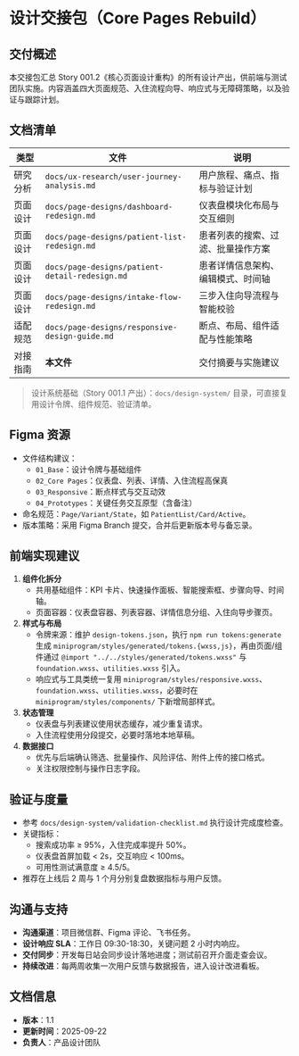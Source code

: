 ﻿# 设计交接包（Core Pages Rebuild）

## 交付概述

本交接包汇总 Story 001.2《核心页面设计重构》的所有设计产出，供前端与测试团队实施。内容涵盖四大页面规范、入住流程向导、响应式与无障碍策略，以及验证与跟踪计划。

## 文档清单

| 类型     | 文件                                           | 说明                               |
| -------- | ---------------------------------------------- | ---------------------------------- |
| 研究分析 | `docs/ux-research/user-journey-analysis.md`    | 用户旅程、痛点、指标与验证计划     |
| 页面设计 | `docs/page-designs/dashboard-redesign.md`      | 仪表盘模块化布局与交互细则         |
| 页面设计 | `docs/page-designs/patient-list-redesign.md`   | 患者列表的搜索、过滤、批量操作方案 |
| 页面设计 | `docs/page-designs/patient-detail-redesign.md` | 患者详情信息架构、编辑模式、时间轴 |
| 页面设计 | `docs/page-designs/intake-flow-redesign.md`    | 三步入住向导流程与智能校验         |
| 适配规范 | `docs/page-designs/responsive-design-guide.md` | 断点、布局、组件适配与性能策略     |
| 对接指南 | **本文件**                                     | 交付摘要与实施建议                 |

> 设计系统基础（Story 001.1 产出）：`docs/design-system/` 目录，可直接复用设计令牌、组件规范、验证清单。

## Figma 资源

- 文件结构建议：
  - `01_Base`：设计令牌与基础组件
  - `02_Core Pages`：仪表盘、列表、详情、入住流程高保真
  - `03_Responsive`：断点样式与交互动效
  - `04_Prototypes`：关键任务交互原型（含备注）
- 命名规范：`Page/Variant/State`，如 `PatientList/Card/Active`。
- 版本策略：采用 Figma Branch 提交，合并后更新版本号与备忘录。

## 前端实现建议

1. **组件化拆分**
   - 共用基础组件：KPI 卡片、快速操作面板、智能搜索框、步骤向导、时间轴。
   - 页面容器：仪表盘容器、列表容器、详情信息分组、入住向导步骤页。
2. **样式与布局**
   - 令牌来源：维护 `design-tokens.json`，执行 `npm run tokens:generate` 生成 `miniprogram/styles/generated/tokens.{wxss,js}`，再由页面/组件通过 `@import "../../styles/generated/tokens.wxss"` 与 `foundation.wxss`、`utilities.wxss` 引入。
   - 响应式与工具类统一复用 `miniprogram/styles/responsive.wxss`、`foundation.wxss`、`utilities.wxss`，必要时在 `miniprogram/styles/components/` 下新增局部样式。
3. **状态管理**
   - 仪表盘与列表建议使用状态缓存，减少重复请求。
   - 入住流程使用分段提交，必要时落地本地草稿。
4. **数据接口**
   - 优先与后端确认筛选、批量操作、风险评估、附件上传的接口格式。
   - 关注权限控制与操作日志字段。

## 验证与度量

- 参考 `docs/design-system/validation-checklist.md` 执行设计完成度检查。
- 关键指标：
  - 搜索成功率 ≥ 95%，入住完成率提升 50%。
  - 仪表盘首屏加载 < 2s，交互响应 < 100ms。
  - 可用性测试满意度 ≥ 4.5/5。
- 推荐在上线后 2 周与 1 个月分别复盘数据指标与用户反馈。

## 沟通与支持

- **沟通渠道**：项目微信群、Figma 评论、飞书任务。
- **设计响应 SLA**：工作日 09:30-18:30，关键问题 2 小时内响应。
- **交付同步**：开发每日站会同步设计落地进度；测试前召开介面走查会议。
- **持续改进**：每两周收集一次用户反馈与数据报告，进入设计改进看板。

## 文档信息

- **版本**：1.1
- **更新时间**：2025-09-22
- **负责人**：产品设计团队
